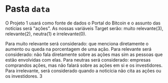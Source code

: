 # Pasta `data`

O Projeto 1 usará como fonte de dados o Portal do Bitcoin e o assunto das notícias será "ações".
As nossas variáveis Target serão: muito relevante(3), relevante(2), neutra(1) e  irrelevante(0).

Para muito relevante será considerado: que menciona diretamente o aumento ou queda na porcentagem de uma ação.
Para relevante será considerado: não fala diretamente sobre as ações mas sim as pessoas que estão envolvidas com elas.
Para neutras será considerado: empresas comprandos ações, mas não falará sobre as ações em si e os investidores.
Para irrelevante, será considerado quando a noticícia não cita as ações ou os investidores.
3
